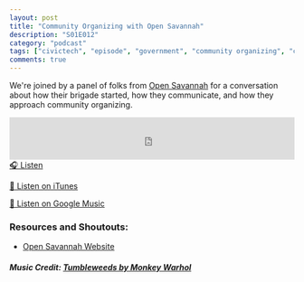 ```yaml
---
layout: post
title: "Community Organizing with Open Savannah"
description: "S01E012"
category: "podcast"
tags: ["civictech", "episode", "government", "community organizing", "civic engagement"]
comments: true
---
```

We're joined by a panel of folks from [Open Savannah](https://twitter.com/opensavannah) for a conversation about how their brigade started, how they communicate, and how they approach community organizing.

<iframe width="100%" height="75" scrolling="no" frameborder="no" allow="autoplay" src="https://w.soundcloud.com/player/?url=https%3A//api.soundcloud.com/tracks/480029073&color=%23ff5500&auto_play=false&hide_related=false&show_comments=true&show_user=true&show_reposts=false&show_teaser=true&visual=true"></iframe>
<a href="https://soundcloud.com/user-227289754/s01e12-community-organizing-with-open-savannah" target="_blank">🎧 Listen</a>

[📱 Listen on iTunes](https://itunes.apple.com/us/podcast/civic-tech-chat/id1350640468?mt=2)

[📱 Listen on Google Music](https://play.google.com/music/listen?u=0#/ps/I2inksjzzzmbxhg5wbojr624doa)

### Resources and Shoutouts:
- [Open Savannah Website](https://opensavannah.org/)

##### Music Credit: [Tumbleweeds by Monkey Warhol](http://freemusicarchive.org/music/Monkey_Warhol/Lonely_Hearts_Challenge/Monkey_Warhol_-_Tumbleweeds)
